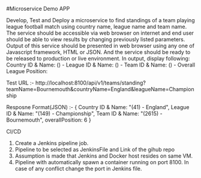 #Microservice Demo APP

Develop, Test and Deploy a microservice to find standings of a team playing league football match using country name, league name and team name. The service should be accessible via web browser on internet and end user should be able to view results by changing previously listed parameters. Output of this service should be presented in web browser using any one of Javascript framework, HTML or JSON. And the service should be ready to be released to production or live environment. In output, display following:
Country ID & Name: (<ID>) - <name>
League ID & Name: (<ID>) - <name>
Team ID & Name: (<ID>) - <name>
Overall League Position: <position>



Test URL :- 
http://localhost:8100/api/v1/teams/standing?teamName=Bournemouth&countryName=England&leagueName=Championship


Resposne Format(JSON) :- 
{
Country ID & Name: "(41) - England",
League ID & Name: "(149) - Championship",
Team ID & Name: "(2615) - Bournemouth",
overallPosition: 6
}


CI/CD

1) Create a Jenkins pipeline job. 
2) Pipeline to be selected as JenkinsFile and Link of the gihub repo
3) Assumption is made that Jenkins and Docker host resides on same VM.
4) Pipeline with automatically spawn a container running on port 8100. In case of any conflict change the port in Jenkins file.
